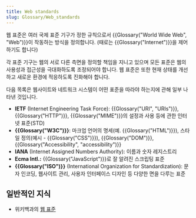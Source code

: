 ```yaml
---
title: Web standards
slug: Glossary/Web_standards
---
```


웹 표준은 여러 국제 표준 기구가 정한 규칙으로서 {{Glossary("World Wide Web", "Web")}}이 작동하는 방식을 정의합니다. (때로는 {{Glossary("Internet")}}을 제어하기도 합니다)

각 표준 기구는 웹의 서로 다른 측면을 정의할 책임을 지니고 있으며 모든 표준은 웹의 사용성과 접근성을 극대화하도록 조정되어야 합니다. 웹 표준은 또한 현재 상태를 개선하고 새로운 환경에 적응하도록 진화해야 합니다.

다음 목록은 웹사이트와 네트워크 시스템이 어떤 표준을 따라야 하는지에 관해 일부 나타낸 것입니다.

- **IETF** (Internet Engineering Task Force): {{Glossary("URI", "URIs")}}, {{Glossary("HTTP")}}, {{Glossary("MIME")}}의 설정과 사용 등에 관한 인터넷 표준(STD)
- **{{Glossary("W3C")}}**: 마크업 언어의 명세(예. {{Glossary("HTML")}}), 스타일 정의(예시 - {{Glossary("CSS")}}), {{Glossary("DOM")}}, {{Glossary("Accessibility", "accessibility")}}
- **IANA** (Internet Assigned Numbers Authority): 이름과 숫자 레지스트리
- **Ecma Intl.:** {{Glossary("JavaScript")}}로 잘 알려진 스크립팅 표준
- **{{Glossary("ISO")}}** (International Organization for Standardization): 문자 인코딩, 웹사이트 관리, 사용자 인터페이스 디자인 등 다양한 면을 다루는 표준

## 일반적인 지식

- 위키백과의 [웹 표준](https://ko.wikipedia.org/wiki/웹_표준)
